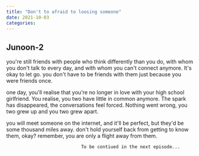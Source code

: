 ```yaml
---
title: "Don't to afraid to loosing someone"
date: 2021-10-03
categories:
---
```



## Junoon-2

you're still friends with people who think 
differently than you do, with whom you 
don't talk to every day, and with whom you 
can't connect anymore. It's okay to let go.
you don't have to be friends with them
just because you were friends once.

one day, you'll realise that you're no
longer in love with your high school
girlfriend. You realise,
you two have little in common anymore. The spark has disappeared,
the conversations feel forced. Nothing went wrong,
you two grew up and you two grew apart.

you will meet someone on the internet,
and it'll be perfect, but they'd be some 
thousand miles away. don't hold 
yourself back from getting to know
them, okay? remember, you are only
a flight away from them.

                                To be contiued in the next episode...